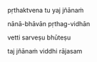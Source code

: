 pṛthaktvena tu yaj jñānaṁ

nānā-bhāvān pṛthag-vidhān

vetti sarveṣu bhūteṣu

taj jñānaṁ viddhi rājasam